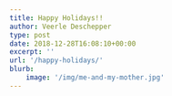 ```yaml
---
title: Happy Holidays!!
author: Veerle Deschepper
type: post
date: 2018-12-28T16:08:10+00:00
excerpt: ''
url: '/happy-holidays/'
blurb:
    image: '/img/me-and-my-mother.jpg'
---
```


<content-image src="/img/me-and-my-mother.jpg" alt="selfie of my mother and I"></content-image>

